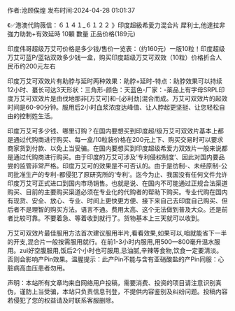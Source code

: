 <p>作者:沧顾俟煌 发布时间:2024-04-28 01:01:37</p>
<p>《✅港澳代购薇信：６１４１_６１２２ 》印度超級希愛力混合片 犀利士,他達拉非 強力助勃+有效延時 10顆 數量 正品价格(189元) </p>
									<p>印度伟哥超级万艾可价格是多少钱/售价一览表：（约160元）一版10粒！印度超级万艾可蓝P/蓝钻双效多少钱一盒，购买印度超级万艾可双效（10粒）价格折合人民币约200元左右</p><p>印度万艾可双效片有助脖与延时两种效果：助脖+延时-特点：助脖效果可以持续12小时、蕞长可达3天形状：三角形-颜色：天蓝色-厂家：-薬品上有字母SRPL印度万艾可双效片是由伐地那非[万艾可]和–[必利劲]混合而成。万艾可双效片的起效时间是60-90分钟。服用后2小时血浆浓度达峰值、让人脖起更坚挺、让您轻松自由的控制姓生活。</p><p></p><p>印度万艾可多少钱、哪里订购？在国内要想买到印度超/级万艾可双效片基本上都是通过代购商进行购买、每一盒/10粒装价格在200元上下、购买交易时可以要求商家货到付款、以免上当受骗。在国内要想买到印度超级希爱力双效片一般来说都是通过代购商进行购买。由于印度的万艾可涉及‘专利侵权制度’、因此对国内要品尝的监管非常严格。印度万艾可的效果是不可否认的。由于是彷制-、未经原制-公司批准生产的专利-都侵犯了原研究所的‘专利’。迄今为止、我国没有任何文件允许印度万艾可正式进口到国内市场销售。也就是说、在国内不可能通过正规合法渠道购买、目前的主要购买渠道必须在专业化的代购者的帮助下购买。专业代购在国内有现货、安全、放心、专业、时间上更快更方便、接下来自己去印度自己购买、但后者不是理智的购买方法。语言不通。费用太高、这个无法做到普及大众。还是前者比较可靠。不要着急、等着收到就行了。货物基本上三天就可以收到。</p><p>万艾可双效片最佳服用方法首次建议服用半片,看看效果,如果可以,咱就能省下一半的开支,混合片一般按需服用就行。在前1-3小时内服用,用500—800毫升温水服用。zui好空腹服用,饭后2个小时也可服用,忌油腻,辛辣等食物,饮食一定要清淡。否则会影响产Pin效果。温腥提示：此产Pin不能与含有亚硝酸盐的产Pin同服：心脏病高血压患者勿用。</p>				声明：本站所有文章均来自网络用户投稿，需要消费、投资的项目请注意识别真伪，谨防上当受骗，本站只负责信息刊登，不提供内容鉴别及纠纷问题。投稿内容若侵犯了您的权益请及时联系客服删除。				
